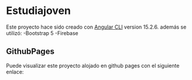 # Estudiajoven

Este proyecto hace sido creado con [Angular CLI](https://github.com/angular/angular-cli) version 15.2.6.
además se utilizó:
-Bootstrap 5
-Firebase

## GithubPages

Puede visualizar este proyecto alojado en github pages con el siguiente enlace:


